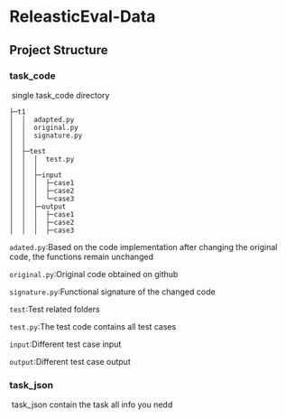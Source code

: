 # ReleasticEval-Data

## Project Structure

### task_code

​	single task_code directory 

```shell
├─t1
│  │  adapted.py
│  │  original.py
│  │  signature.py
│  │
│  ├─test
│  │  │  test.py
│  │  │
│  │  ├─input
│  │  │  ├─case1
│  │  │  ├─case2
│  │  │  └─case3
│  │  ├─output
│  │  │  ├─case1
│  │  │  ├─case2
│  │  │  ├─case3
```

`adated.py`:Based on the code implementation after changing the original code, the functions remain unchanged

`original.py`:Original code obtained on github

`signature.py`:Functional signature of the changed code

`test`:Test related folders

`test.py`:The test code contains all test cases

`input`:Different test case input

`output`:Different test case output

### task_json

​	task_json contain the task all info you nedd



